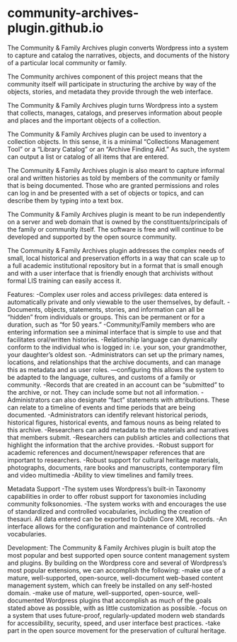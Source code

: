 # community-archives-plugin.github.io

The Community & Family Archives plugin converts Wordpress into a system to capture and catalog the narratives, objects, and documents of the history of a particular local community or family. 

The Community archives component of this project means that the community itself will participate in structuring the archive by way of the objects, stories, and metadata they provide through the web interface. 

The Community & Family Archives plugin turns Wordpress into a system that collects, manages, catalogs, and preserves information about people and places and the important objects of a collection. 

The Community & Family Archives plugin can be used to inventory a collection objects. In this sense, it is a minimal “Collections Management Tool” or a “Library Catalog” or an “Archive Finding Aid.” As such, the system can output a list or catalog of all items that are entered. 

The Community & Family Archives plugin is also meant to capture informal oral and written histories as told by members of the community or family that is being documented. Those who are granted permissions and roles can log in and be presented with a set of objects or topics, and can describe them by typing into a text box. 

The Community & Family Archives plugin is meant to be run independently on a server and web domain that is owned by the constituents/principals of the family or community itself. The software is free and will continue to be developed and supported by the open source community. 

The Community & Family Archives plugin addresses the complex needs of small, local historical and preservation efforts in a way that can scale up to a full academic institutional repository but in a format that is small enough and with a user interface that is friendly enough that archivists without formal LIS training can easily access it. 

Features: 
-Complex user roles and access privileges: data entered is automatically private and only viewable to the user themselves, by default. 
-Documents, objects, statements, stories, and information can all be “hidden” from individuals or groups. This can be permanent or for a duration, such as “for 50 years.” 
-Community/Family members who are entering information see a minimal interface that is simple to use and that facilitates oral/written histories. 
-Relationship language can dynamically conform to the individual who is logged in: i.e. your son, your grandmother, your daughter’s oldest son. 
-Administrators can set up the primary names, locations, and relationships that the archive documents, and can manage this as metadata and as user roles. 
—configuring this allows the system to be adapted to the language, cultures, and customs of a family or community. 
-Records that are created in an account can be “submitted” to the archive, or not. They can include some but not all information. 
-Administrators can also designate “fact” statements with attributions. These can relate to a timeline of events and time periods that are being documented. 
-Administrators can identify relevant historical periods, historical figures, historical events, and famous nouns as being related to this archive. 
-Researchers can add metadata to the materials and narratives that members submit. 
-Researchers can publish articles and collections that highlight the information that the archive provides. 
-Robust support for academic references and document/newspaper references that are important to researchers. 
-Robust support for cultural heritage materials, photographs, documents, rare books and manuscripts, contemporary film and video multimedia 
-Ability to view timelines and family trees. 

Metadata Support 
-The system uses Wordpress’s built-in Taxonomy capabilities in order to offer robust support for taxonomies including community folksonomies. 
-The system works with and encourages the use of standardized and controlled vocabularies, including the creation of thesauri. All data entered can be exported to Dublin Core XML records. 
-An interface allows for the configuration and maintenance of controlled vocabularies. 

Development: 
The Community & Family Archives plugin is built atop the most popular and best supported open source content management system and plugins. By building on the Wordpress core and several of Wordpress’s most popular extensions, we can accomplish the following: 
-make use of a mature, well-supported, open-source, well-document web-based content management system, which can freely be installed on any self-hosted domain. 
-make use of mature, well-supported, open-source, well-documented Wordpress plugins that accomplish as much of the goals stated above as possible, with as little customization as possible. 
-focus on a system that uses future-proof, regularly-updated modern web standards for accessibility, security, speed, and user interface best practices. 
-take part in the open source movement for the preservation of cultural heritage. 
